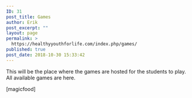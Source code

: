 ```yaml
---
ID: 31
post_title: Games
author: Erik
post_excerpt: ""
layout: page
permalink: >
  https://healthyyouthforlife.com/index.php/games/
published: true
post_date: 2018-10-30 15:33:42
---
```

This will be the place where the games are hosted for the students to play. All available games are here.

[magicfood]